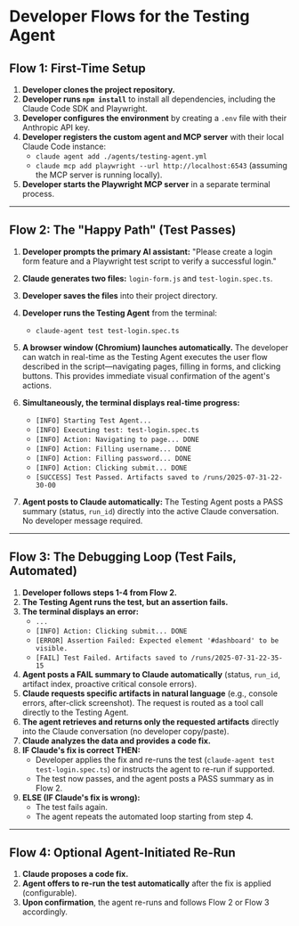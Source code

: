 # Developer Flows for the Testing Agent

## Flow 1: First-Time Setup

1.  **Developer clones the project repository.**
2.  **Developer runs `npm install`** to install all dependencies, including the Claude Code SDK and Playwright.
3.  **Developer configures the environment** by creating a `.env` file with their Anthropic API key.
4.  **Developer registers the custom agent and MCP server** with their local Claude Code instance:
    *   `claude agent add ./agents/testing-agent.yml`
    *   `claude mcp add playwright --url http://localhost:6543` (assuming the MCP server is running locally).
5.  **Developer starts the Playwright MCP server** in a separate terminal process.

---

## Flow 2: The "Happy Path" (Test Passes)

1.  **Developer prompts the primary AI assistant:** "Please create a login form feature and a Playwright test script to verify a successful login."
2.  **Claude generates two files:** `login-form.js` and `test-login.spec.ts`.
3.  **Developer saves the files** into their project directory.
4.  **Developer runs the Testing Agent** from the terminal:
    *   `claude-agent test test-login.spec.ts`
5.  **A browser window (Chromium) launches automatically.** The developer can watch in real-time as the Testing Agent executes the user flow described in the script—navigating pages, filling in forms, and clicking buttons. This provides immediate visual confirmation of the agent's actions.

6.  **Simultaneously, the terminal displays real-time progress:**
    *   `[INFO] Starting Test Agent...`
    *   `[INFO] Executing test: test-login.spec.ts`
    *   `[INFO] Action: Navigating to page... DONE`
    *   `[INFO] Action: Filling username... DONE`
    *   `[INFO] Action: Filling password... DONE`
    *   `[INFO] Action: Clicking submit... DONE`
    *   `[SUCCESS] Test Passed. Artifacts saved to /runs/2025-07-31-22-30-00`
7.  **Agent posts to Claude automatically:** The Testing Agent posts a PASS summary (status, `run_id`) directly into the active Claude conversation. No developer message required.

---

## Flow 3: The Debugging Loop (Test Fails, Automated)

1.  **Developer follows steps 1-4 from Flow 2.**
2.  **The Testing Agent runs the test, but an assertion fails.**
3.  **The terminal displays an error:**
    *   `...`
    *   `[INFO] Action: Clicking submit... DONE`
    *   `[ERROR] Assertion Failed: Expected element '#dashboard' to be visible.`
    *   `[FAIL] Test Failed. Artifacts saved to /runs/2025-07-31-22-35-15`
4.  **Agent posts a FAIL summary to Claude automatically** (status, `run_id`, artifact index, proactive critical console errors).
5.  **Claude requests specific artifacts in natural language** (e.g., console errors, after-click screenshot). The request is routed as a tool call directly to the Testing Agent.
6.  **The agent retrieves and returns only the requested artifacts** directly into the Claude conversation (no developer copy/paste).
7.  **Claude analyzes the data and provides a code fix.**
8.  **IF Claude's fix is correct THEN:**
    *   Developer applies the fix and re-runs the test (`claude-agent test test-login.spec.ts`) or instructs the agent to re-run if supported.
    *   The test now passes, and the agent posts a PASS summary as in Flow 2.
9.  **ELSE (IF Claude's fix is wrong):**
    *   The test fails again.
    *   The agent repeats the automated loop starting from step 4.

---

## Flow 4: Optional Agent-Initiated Re-Run

1. **Claude proposes a code fix.**
2. **Agent offers to re-run the test automatically** after the fix is applied (configurable).
3. **Upon confirmation**, the agent re-runs and follows Flow 2 or Flow 3 accordingly.